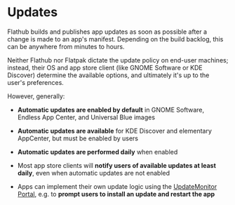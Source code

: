 # Updates

Flathub builds and publishes app updates as soon as possible after a change is made to an app's manifest. Depending on the build backlog, this can be anywhere from minutes to hours.

Neither Flathub nor Flatpak dictate the update policy on end-user machines; instead, their OS and app store client (like GNOME Software or KDE Discover) determine the available options, and ultimately it's up to the user's preferences.

However, generally:

- **Automatic updates are enabled by default** in GNOME Software, Endless App Center, and Universal Blue images

- **Automatic updates are available** for KDE Discover and elementary AppCenter, but must be enabled by users

- **Automatic updates are performed daily** when enabled

- Most app store clients will **notify users of available updates at least daily**, even when automatic updates are not enabled

- Apps can implement their own update logic using the [UpdateMonitor Portal](https://flatpak.github.io/xdg-desktop-portal/docs/#gdbus-org.freedesktop.portal.Flatpak.UpdateMonitor), e.g. to **prompt users to install an update and restart the app**
